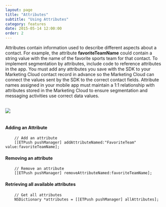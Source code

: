 ```yaml
---
layout: page
title: "Attributes"
subtitle: "Using Attributes"
category: features
date: 2015-05-14 12:00:00
order: 2
---
```

Attributes contain information used to describe different aspects about a contact. For example, the attribute **favoriteTeamName** could contain a string value with the name of the favorite sports team for that contact. To implement segmentation by attributes, include code to reference attributes in the app. You must add any attributes you save with the SDK to your Marketing Cloud contact record in advance so the Marketing Cloud can connect the values sent by the SDK to the correct contact fields. Attribute names assigned in your mobile app must maintain a 1:1 relationship with attributes stored in the Marketing Cloud to ensure segmentation and messaging activities use correct data values.

<br/>
 <img class="img-responsive" src="{{ site.baseurl }}/assets/Attributes_Step3.png" /><br/>
<br/>

#### Adding an Attribute
~~~ 
    // Add an attribute
    [[ETPush pushManager] addAttributeNamed:"FavoriteTeam" value:favoriteTeamName];
~~~

#### Removing an attribute
~~~ 
    // Remove an attribute
    [[ETPush pushManager] removeAttributeNamed:favoriteTeamName];
~~~

#### Retrieving all available attributes
~~~ 
    // Get all attributes
    NSDictionary *attributes = [[ETPush pushManager] allAttributes];
~~~